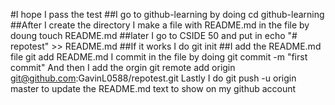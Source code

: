 #I hope I pass the test
##I go to github-learning by doing cd github-learning
##After I create the directory I make a file with README.md in the file by doung touch README.md
##later I go to CSIDE 50 and put in echo "# repotest" >> README.md
##If it works I do git init
##I add the README.md file  git add README.md
I commit in the file by doing git commit -m "first commit"
And then I add the orgin git remote add origin git@github.com:GavinL0588/repotest.git
Lastly I do git push -u origin master to update the README.md text to show on my github account
